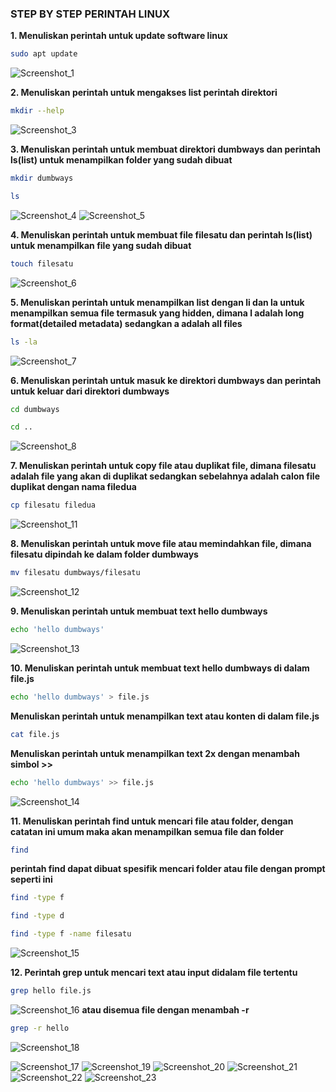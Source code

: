 ### STEP BY STEP PERINTAH LINUX
**1. Menuliskan perintah untuk update software linux**
```bash
sudo apt update
```
![Screenshot_1](https://github.com/user-attachments/assets/97a5d042-e10a-4d91-ac99-dbce51ead031)

**2. Menuliskan perintah untuk mengakses list perintah direktori**
```bash
mkdir --help
```
![Screenshot_3](https://github.com/user-attachments/assets/f2af1d7c-c584-44ff-93a6-c11a5fe7fe8e)

**3. Menuliskan perintah untuk membuat direktori dumbways dan perintah ls(list) untuk menampilkan folder yang sudah dibuat**
```bash
mkdir dumbways
```
```bash
ls
```
![Screenshot_4](https://github.com/user-attachments/assets/32f62a44-ee99-42d6-a4ed-882f5c259ed2)
![Screenshot_5](https://github.com/user-attachments/assets/0efa6eb0-b7cf-40e9-b096-aadc5af2c302)

**4. Menuliskan perintah untuk membuat file filesatu dan perintah ls(list) untuk menampilkan file yang sudah dibuat**
```bash
touch filesatu
```
![Screenshot_6](https://github.com/user-attachments/assets/c71f7c08-06f5-48a1-9d82-957a1cf78daf)

**5. Menuliskan perintah untuk menampilkan list dengan li dan la untuk menampilkan semua file termasuk yang hidden, dimana l adalah long format(detailed metadata) sedangkan a adalah all files**
```bash
ls -la
```
![Screenshot_7](https://github.com/user-attachments/assets/9a8d1337-3c71-4170-82e9-3cee7f1d2405)

**6. Menuliskan perintah untuk masuk ke direktori dumbways dan perintah untuk keluar dari direktori dumbways**
```bash
cd dumbways
```
```bash
cd ..
```
![Screenshot_8](https://github.com/user-attachments/assets/cebb0468-6c8c-4a5d-9b8e-d9d3d8ce33cc)

**7. Menuliskan perintah untuk copy file atau duplikat file, dimana filesatu adalah file yang akan di duplikat sedangkan sebelahnya adalah calon file duplikat dengan nama filedua**
```bash
cp filesatu filedua
```
![Screenshot_11](https://github.com/user-attachments/assets/ddb381ac-8bce-4d3e-82e6-a1c179581a89)

**8. Menuliskan perintah untuk move file atau memindahkan file, dimana filesatu dipindah ke dalam folder dumbways**
```bash
mv filesatu dumbways/filesatu
```
![Screenshot_12](https://github.com/user-attachments/assets/d2f9308a-9a9d-40c0-9184-db4a38f62c61)

**9. Menuliskan perintah untuk membuat text hello dumbways**
```bash
echo 'hello dumbways'
```
![Screenshot_13](https://github.com/user-attachments/assets/49440106-2acd-44ee-847e-acfdc6af3ce8)

**10. Menuliskan perintah untuk membuat text hello dumbways di dalam file.js**
```bash
echo 'hello dumbways' > file.js
```
**Menuliskan perintah untuk menampilkan text atau konten di dalam file.js**
```bash
cat file.js
```
**Menuliskan perintah untuk menampilkan text 2x dengan menambah simbol >>**
```bash
echo 'hello dumbways' >> file.js
```
![Screenshot_14](https://github.com/user-attachments/assets/ba519cb2-4e85-4cba-b348-afb677be9e7d)

**11. Menuliskan perintah find untuk mencari file atau folder, dengan catatan ini umum maka akan menampilkan semua file dan folder**
```bash
find
```
**perintah find dapat dibuat spesifik mencari folder atau file dengan prompt seperti ini**
```bash
find -type f
```
```bash
find -type d
```
```bash
find -type f -name filesatu
```
![Screenshot_15](https://github.com/user-attachments/assets/823637b9-7ccc-4b31-badd-d100a3bceadf)

**12. Perintah grep untuk mencari text atau input didalam file tertentu**
```bash
grep hello file.js
```
![Screenshot_16](https://github.com/user-attachments/assets/e6eff396-ea5e-400b-a848-b43034b17d2e)
**atau disemua file dengan menambah -r**
```bash
grep -r hello
```
![Screenshot_18](https://github.com/user-attachments/assets/d5b1ff87-54e1-4a5c-a4a1-898ff1d69bb2)



![Screenshot_17](https://github.com/user-attachments/assets/34a32834-a331-4bb9-966e-474520a058ed)
![Screenshot_19](https://github.com/user-attachments/assets/422eb900-2ee1-40e6-aa78-8a383c6593da)
![Screenshot_20](https://github.com/user-attachments/assets/4cac9d81-d9c9-4c81-8653-44be358f91e7)
![Screenshot_21](https://github.com/user-attachments/assets/74328c72-550d-4b2f-b35c-6fc49b64a644)
![Screenshot_22](https://github.com/user-attachments/assets/d314083b-2730-421c-88b6-aaf61d1353b1)
![Screenshot_23](https://github.com/user-attachments/assets/789ac1a5-a5ce-4575-9ef3-c276afd367d1)
